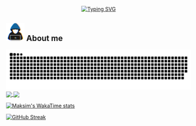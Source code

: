 <p align="center">
  <a href="https://github.com/madzarm"><img src="https://readme-typing-svg.herokuapp.com?font=Press+Start+2P&duration=4000&center=true&pause=1000&color=40c463&random=false&width=500&lines=Maksim+Mad%C5%BEar;Software+Developer;Computer+Science+Student;Tech+Enthusiast" alt="Typing SVG" /></a>
</p>

## <picture><img src = "https://github.com/madzarm/madzarm/blob/main/resources/about_me.gif" width = 50px></picture> **About me**

<div align="center">
  <img  src="https://github.com/1999AZZAR/1999AZZAR/blob/main/resources/img/grid-snake.svg"
       alt="snake" /></a>
</div>

<a href="https://github.com/madzarm">
  <img height=200 align="center" src="https://github-readme-stats-5nmg.vercel.app/api?username=madzarm&include_all_commits=true&show_icons=true&hide=stars&rank_icon=github&bg_color=45,9be9a8,30a14e&title_color=fff&text_color=fff&icon_color=fff" />
</a>
<a href="https://github.com/madzarm">
  <img height=200 align="center" src="https://github-readme-stats-5nmg.vercel.app/api/top-langs/?username=madzarm&card_width=320&bg_color=30,e96443,904e95&title_color=fff&text_color=fff" />
</a>

[![Maksim's WakaTime stats](https://github-readme-stats-5nmg.vercel.app/api/wakatime?username=madzarmaksim&bg_color=30,e96443,904e95&title_color=fff&text_color=fff)](https://github.com/anuraghazra/github-readme-stats)

<a href="https://git.io/streak-stats"><img src="https://streak-stats.demolab.com?user=madzarm&background=45%2CAAFFB891%2C30A14E&hide_total_contributions=true" alt="GitHub Streak" /></a>


